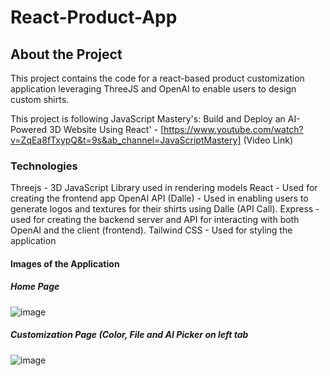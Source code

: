 # React-Product-App

## About the Project
This project contains the code for a react-based product customization application leveraging ThreeJS and OpenAI to enable users to design custom shirts.

This project is following JavaScript Mastery's: Build and Deploy an AI-Powered 3D Website Using React' - [https://www.youtube.com/watch?v=ZqEa8fTxypQ&t=9s&ab_channel=JavaScriptMastery] (Video Link)

### Technologies
Threejs - 3D JavaScript Library used in rendering models
React - Used for creating the frontend app
OpenAI API (Dalle) - Used in enabling users to generate logos and textures for their shirts using Dalle (API Call).
Express - used for creating the backend server and API for interacting with both OpenAI and the client (frontend).
Tailwind CSS - Used for styling the application

#### Images of the Application
##### Home Page
![image](https://github.com/MichaelScovell/React-Product-App/assets/77600300/6946ebfd-82bf-4bab-94b8-30a161ffb105)

##### Customization Page (Color, File and AI Picker on left tab
![image](https://github.com/MichaelScovell/React-Product-App/assets/77600300/41efaa73-b03d-4319-89aa-c57602e2e6ac)


